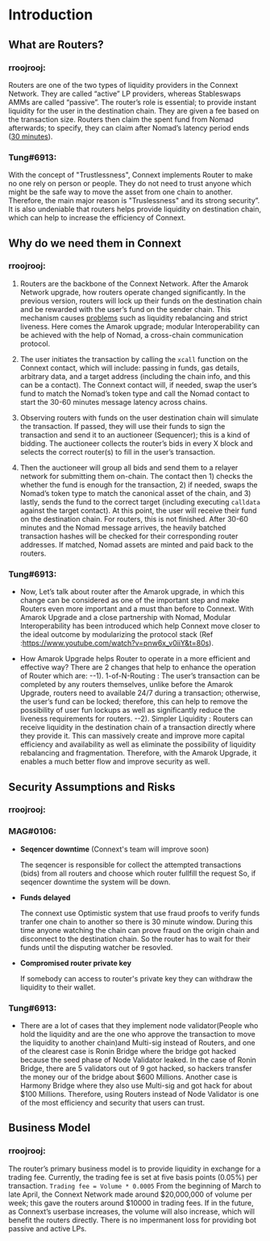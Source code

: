 # Introduction

## What are Routers?

### rroojrooj:
  Routers are one of the two types of liquidity providers in the Connext Network. They are called “active” LP providers, whereas Stableswaps AMMs are called “passive”. The router’s role is essential; to provide instant liquidity for the user in the destination chain. They are given a fee based on the transaction size. Routers then claim the spent fund from Nomad afterwards; to specify, they can claim after Nomad’s latency period ends ([30 minutes](https://medium.com/offchainlabs/fighting-censorship-attacks-on-smart-contracts-c026a7c0ff02)).
  
 ### Tung#6913:
With the concept of "Trustlessness", Connext implements Router to make no one rely on person or people. They do not need to trust anyone which might be the safe way to move the asset from one chain to another. 
Therefore, the main major reason is "Truslessness" and its strong security”. It is also undeniable that routers helps provide liquidity on destination chain, which can help to increase the efficiency of Connext.


## Why do we need them in Connext

### rroojrooj:
1.  Routers are the backbone of the Connext Network. After the Amarok Network upgrade, how routers operate changed significantly. In the previous version, routers will lock up their funds on the destination chain and be rewarded with the user’s fund on the sender chain. This mechanism causes [problems](https://blog.connext.network/announcing-the-amarok-network-upgrade-5046317860a4) such as liquidity rebalancing and strict liveness. Here comes the Amarok upgrade; modular Interoperability can be achieved with the help of Nomad, a cross-chain communication protocol.
  
2.  The user initiates the transaction by calling the `xcall` function on the Connext contact, which will include: passing in funds, gas details, arbitrary data, and a target address  (including the chain info, and this can be a contact). The Connext contact will, if needed, swap the user’s fund to match the Nomad’s token type and call the Nomad contact to start the 30-60 minutes message latency across chains.
  
3.  Observing routers with funds on the user destination chain will simulate the transaction. If passed, they will use their funds to sign the transaction and send it to an auctioneer (Sequencer); this is a kind of bidding. The auctioneer collects the router’s bids in every X block and selects the correct router(s) to fill in the user’s transaction. 
  
4.  Then the auctioneer will group all bids and send them to a relayer network for submitting them on-chain. The contact then 1) checks the whether the fund is enough for the transaction, 2) if needed, swaps the Nomad’s token type to match the canonical asset of the chain, and 3)  lastly, sends the fund to the correct target (including executing `calldata` against the target contact). At this point, the user will receive their fund on the destination chain. For routers, this is not finished. After  30-60 minutes and the Nomad message arrives, the heavily batched transaction hashes will be checked for their corresponding router addresses. If matched, Nomad assets are minted and paid back to the routers.
  
  ### Tung#6913:
  
  - Now, Let’s talk about router after the Amarok upgrade, in which this change can be considered as one of the important step and make Routers even more important and a must than before to Connext.
With Amarok Upgrade and a close partnership with Nomad, Modular Interoperability has been introduced which help Connext move closer to the ideal outcome by modularizing the protocol stack 
(Ref :https://www.youtube.com/watch?v=pnw6x_v0iiY&t=80s). 

- How Amarok Upgrade helps Router to operate in a more efficient and effective way?
There are 2 changes that help to enhance the operation of Router which are:
--1). 1-of-N-Routing : The user’s transaction can be completed by any routers themselves, unlike before the Amarok Upgrade, routers need to available 24/7 during a transaction; otherwise, the user’s fund can be locked;
therefore, this can help to remove the possibility of user fun lockups as well as significantly reduce the liveness requirements for routers.
--2). Simpler Liquidity : Routers can receive liquidity in the destination chain of a transaction directly where they provide it. This can massively create and improve more capital efficiency and availability as well as 
eliminate the possibility of liquidity rebalancing and fragmentation. 
Therefore, with the Amarok Upgrade, it enables a much better flow and improve security as well.



## Security Assumptions and Risks

### rroojrooj:

### MAG#0106:
- **Seqencer downtime** (Connext's team will improve soon)
  
  The seqencer is responsible for collect the attempted transactions (bids) from all routers and choose which router fullfill the request So, if seqencer downtime the system will be down.
- **Funds delayed**

  The connext use Optimistic system that use fraud proofs to verify funds tranfer one chain to another so there is 30 minute window. During this time anyone watching the chain can prove fraud on the origin chain and disconnect to the destination chain. So the router has to wait for their funds until the disputing watcher be resovled.
- **Compromised router private key**

  If somebody can access to router's private key they can withdraw the liquidity to their wallet.

### Tung#6913:

- There are a lot of cases that they implement node validator(People who hold the liquidity and are the one who approve the transaction to move the liquidity to another chain)and Multi-sig instead of Routers, and one of the clearest case is Ronin Bridge
where the bridge got hacked because the seed phase of Node Validator leaked. In the case of Ronin Bridge, there are 5 validators out of 9 got hacked, so hackers transfer the money our of the bridge about $600 Millions. 
Another case is Harmony Bridge where they also use Multi-sig and got hack for about $100 Millions.
Therefore, using Routers instead of Node Validator is one of the most efficiency and security that users can trust.

## Business Model

### rroojrooj:
  The router’s primary business model is to provide liquidity in exchange for a trading fee. Currently, the trading fee is set at five basis points (0.05%) per transaction. `Trading fee = Volume * 0.0005` From the beginning of March to late April, the Connext Network made around $20,000,000 of volume per week; this gave the routers around $10000 in trading fees. If in the future, as Connext’s userbase increases, the volume will also increase, which will benefit the routers directly. There is no impermanent loss for providing bot passive and active LPs.

